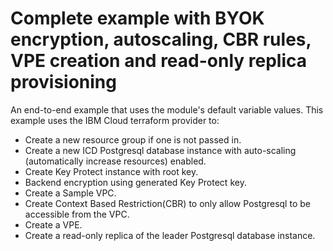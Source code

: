 # Complete example with BYOK encryption, autoscaling, CBR rules, VPE creation and read-only replica provisioning

An end-to-end example that uses the module's default variable values. This example uses the IBM Cloud terraform provider to:

- Create a new resource group if one is not passed in.
- Create a new ICD Postgresql database instance with auto-scaling (automatically increase resources) enabled.
- Create Key Protect instance with root key.
- Backend encryption using generated Key Protect key.
- Create a Sample VPC.
- Create Context Based Restriction(CBR) to only allow Postgresql to be accessible from the VPC.
- Create a VPE.
- Create a read-only replica of the leader Postgresql database instance.
